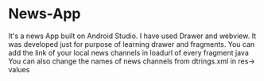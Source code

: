 # News-App
It's a news App built on Android Studio. I have used Drawer and webview.
It was developed just for purpose of learning drawer and fragments. 
You can add the link of your local news channels in loadurl of every fragment java
You can also change the names of news channels from dtrings.xml in res-> values
